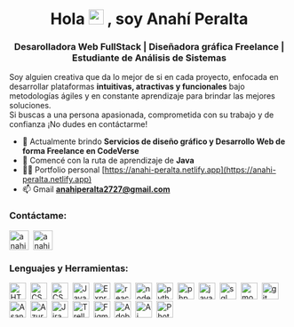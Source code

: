 <h1 align="center">
    Hola         
    <img src="https://em-content.zobj.net/source/animated-noto-color-emoji/356/waving-hand_1f44b.gif" width="27" height="27"/> 
    , soy Anahí Peralta</h1>
<h3 align="center">Desarolladora Web FullStack | Diseñadora gráfica Freelance | Estudiante de Análisis de Sistemas</h3>

<p align="left">
  Soy alguien creativa que da lo mejor de si en cada proyecto, enfocada en desarrollar plataformas <b>intuitivas, atractivas y funcionales</b> bajo metodologías ágiles y en constante aprendizaje para brindar las mejores soluciones. <br> Si buscas a una persona apasionada, comprometida con su trabajo y de confianza ¡No dudes en contáctarme! 
</p>

- 🤝 Actualmente brindo **Servicios de diseño gráfico y Desarrollo Web de forma Freelance en CodeVerse**
- 🌱 Comencé con la ruta de aprendizaje de **Java**
- 👨‍💻 Portfolio personal [https://anahi-peralta.netlify.app](https://anahi-peralta.netlify.app)
- 📫 Gmail **anahiperalta2727@gmail.com**

<h3 align="left">Contáctame:</h3>
<p align="left">
<a href="https://www.linkedin.com/in/anahi-peralta/" target="blank"><img align="center" src="https://www.elindependiente.com.ar/img/icons/redes-sociales/png/linkedin.png" alt="anahi peralta" height="35"/></a>&nbsp;  
<a href="mailto:anahiperalta2727@gmail.com" target="blank"><img align="center" src="https://static.vecteezy.com/system/resources/previews/016/716/465/non_2x/gmail-icon-free-png.png" alt="anahiperalta2727@gmail.com" height="35" width="35" /></a>

</p>


<h3 align="left">Lenguajes y Herramientas:</h3>
<div>     
    <img src="https://cdn.jsdelivr.net/gh/devicons/devicon/icons/html5/html5-original.svg" title="HTML5" alt="HTML" width="30" height="30"/>&nbsp;     
    <img src="https://cdn.jsdelivr.net/gh/devicons/devicon/icons/css3/css3-original.svg" title="CSS3" alt="CSS" width="30" height="30"/>&nbsp; 
    <img src="https://cdn.jsdelivr.net/gh/devicons/devicon/icons/bootstrap/bootstrap-original.svg" title="CSS3" alt="CSS" width="30" height="30"/>&nbsp; 
    <img src="https://cdn.jsdelivr.net/gh/devicons/devicon/icons/javascript/javascript-original.svg" title="JavaScript" alt="JavaScript" width="30" height="30"/>&nbsp;
    <img src="https://cdn.jsdelivr.net/gh/devicons/devicon/icons/express/express-original.svg" title="Express" alt="Express" width="30" height="30"/>&nbsp;
    <img src="https://cdn.jsdelivr.net/gh/devicons/devicon/icons/react/react-original.svg" title="react" alt="react" width="30" height="30"/>&nbsp;
    <img src="https://cdn.jsdelivr.net/gh/devicons/devicon/icons/nodejs/nodejs-original-wordmark.svg" title="nodejs" alt="nodejs" width="30" height="30"/>&nbsp;
    <img src="https://cdn.jsdelivr.net/gh/devicons/devicon/icons/python/python-original.svg" title="python" alt="python" width="30" height="30"/>&nbsp;
    <img src="https://upload.wikimedia.org/wikipedia/commons/thumb/2/27/PHP-logo.svg/1280px-PHP-logo.svg.png" title="php" height="30"/>&nbsp;
    <img src="https://cdn.jsdelivr.net/gh/devicons/devicon/icons/java/java-original-wordmark.svg" title="java" alt="java" width="30" height="30"/>&nbsp;
    <img src="https://cdn.jsdelivr.net/gh/devicons/devicon/icons/mysql/mysql-original.svg" title="sql" alt="sql" width="30" height="30"/>&nbsp;
    <img src="https://cdn.jsdelivr.net/gh/devicons/devicon/icons/mongodb/mongodb-original-wordmark.svg" title="mongobd" alt="mongobd" width="30" height="30"/>&nbsp;
    <img src="https://git-scm.com/images/logos/downloads/Git-Icon-1788C.png" title="git" alt="git" width="30" height="30"/>&nbsp;      
    <img src="https://goodbusinesskit.com/wp-content/uploads/sites/8/2020/10/1282989.png" title="Asana" alt="Asana" width="30" height="30"/>&nbsp;
    <img src="https://cdn.jsdelivr.net/gh/devicons/devicon/icons/azure/azure-original.svg" title="Azure" alt="Azure" width="30" height="30"/>&nbsp;
    <img src="https://cdn.jsdelivr.net/gh/devicons/devicon/icons/jira/jira-original.svg" title="Jira" alt="Jira" width="30" height="30"/>&nbsp;
    <img src="https://cdn.icon-icons.com/icons2/2415/PNG/512/trello_plain_logo_icon_146319.png" title="Trello" alt="Trello"width="30" height="30"/>&nbsp;
    <img src="https://cdn.jsdelivr.net/gh/devicons/devicon/icons/figma/figma-original.svg" title="Figma" alt="Figma" width="30" height="30"/>&nbsp;
    <img src="https://upload.wikimedia.org/wikipedia/commons/thumb/c/c2/Adobe_XD_CC_icon.svg/800px-Adobe_XD_CC_icon.svg.png" title="Adobe XD" alt="Adobe-XD" width="30" height="30"/>&nbsp;
    <img src="https://upload.wikimedia.org/wikipedia/commons/thumb/f/fb/Adobe_Illustrator_CC_icon.svg/1200px-Adobe_Illustrator_CC_icon.svg.png" title="Adobe Illustrator" alt="Ai" width="30" height="30"/>&nbsp; 
    <img src="https://upload.wikimedia.org/wikipedia/commons/thumb/a/af/Adobe_Photoshop_CC_icon.svg/2101px-Adobe_Photoshop_CC_icon.svg.png" title="Adobe Photoshop" alt="Photoshop" width="30" height="30"/>&nbsp; 
</div>

